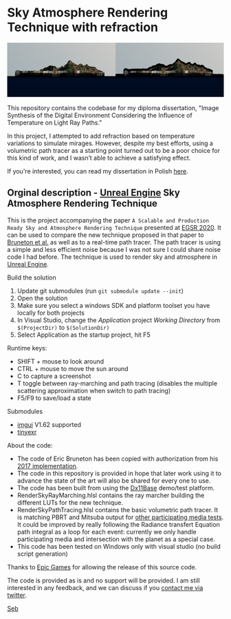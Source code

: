 # Sky Atmosphere Rendering Technique with refraction

![ReadMeComperasion](https://github.com/ReasonPsycho/UnrealEngineSkyAtmosphere-Mirage/blob/master/ReadMeComperasion.png)

This repository contains the codebase for my diploma dissertation, "Image Synthesis of the Digital Environment Considering the Influence of Temperature on Light Ray Paths."

In this project, I attempted to add refraction based on temperature variations to simulate mirages. However, despite my best efforts, using a volumetric path tracer as a starting point turned out to be a poor choice for this kind of work, and I wasn’t able to achieve a satisfying effect.

If you're interested, you can read my dissertation in Polish [here](https://github.com/ReasonPsycho/UnrealEngineSkyAtmosphere-Mirage/blob/master/Image%20synthesis%20of%20the%20digital%20environment%20taking%20into%20account%20the%20influence%20of%20temperature%20on%20the%20light%20ray%20path%20by%20Krzysztof%20Czerwiński.pdf).


## Orginal description - [Unreal Engine](https://www.unrealengine.com) Sky Atmosphere Rendering Technique


This is the project accompanying the paper `A Scalable and Production Ready Sky and Atmosphere Rendering Technique` presented at [EGSR 2020](https://egsr2020.london/program/).
It can be used to compare the new technique proposed in that paper to [Bruneton et al.](https://github.com/ebruneton/precomputed_atmospheric_scattering) as well as to a real-time path tracer.
The path tracer is using a simple and less efficient noise because I was not sure I could share noise code I had before.
The technique is used to render sky and atmosphere in [Unreal Engine](https://www.unrealengine.com).


Build the solution
1. Update git submodules (run `git submodule update --init`)
2. Open the solution 
3. Make sure you select a windows SDK and platform toolset you have locally for both projects
4. In Visual Studio, change the _Application_ project _Working Directory_ from `$(ProjectDir)` to `$(SolutionDir)`
5. Select Application as the startup project, hit F5

Runtime keys:
- SHIFT + mouse to look around
- CTRL  + mouse to move the sun around
- C to capture a screenshot
- T toggle between ray-marching and path tracing (disables the multiple scattering approximation when switch to path tracing)
- F5/F9 to save/load a state

Submodules
* [imgui](https://github.com/ocornut/imgui) V1.62 supported
* [tinyexr](https://github.com/syoyo/tinyexr)

About the code:
* The code of Eric Bruneton has been copied with authorization from his [2017 implementation](https://ebruneton.github.io/precomputed_atmospheric_scattering/).
* The code in this repository is provided in hope that later work using it to advance the state of the art will also be shared for every one to use.
* The code has been built from using the [Dx11Base](https://github.com/sebh/Dx11Base) demo/test platform.
* RenderSkyRayMarching.hlsl contains the ray marcher building the different LUTs for the new technique.
* RenderSkyPathTracing.hlsl contains the basic volumetric path tracer. It is matching PBRT and Mitsuba output for [other participating media tests](https://twitter.com/SebHillaire/status/1076144032961757185). It could be improved by really following the Radiance transfert Equation path integral as a loop for each event: currently we only handle participating media and intersection with the planet as a special case.
* This code has been tested on Windows only with visual studio (no build script generation)

Thanks to [Epic Games](https://www.epicgames.com) for allowing the release of this source code.

The code is provided as is and no support will be provided. 
I am still interested in any feedback, and we can discuss if you [contact me via twitter](https://twitter.com/SebHillaire).

[Seb](https://sebh.github.io/)
